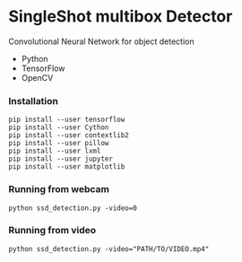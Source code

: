 # SingleShot multibox Detector

Convolutional Neural Network for object detection

* Python
* TensorFlow
* OpenCV

### Installation
```
pip install --user tensorflow
pip install --user Cython
pip install --user contextlib2
pip install --user pillow
pip install --user lxml
pip install --user jupyter
pip install --user matplotlib
```

### Running from webcam
```
python ssd_detection.py -video=0
```

### Running from video
```
python ssd_detection.py -video="PATH/TO/VIDEO.mp4"
```